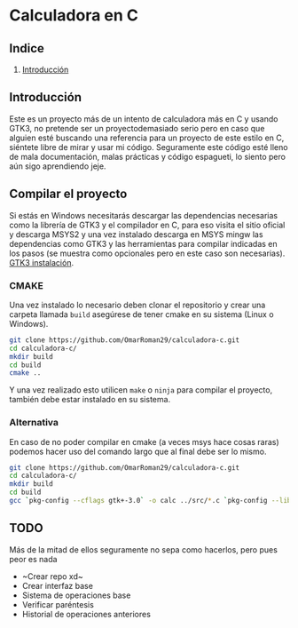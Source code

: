 # Calculadora en C

## Indice
1. [Introducción](#introducción)

## Introducción

Este es un proyecto más de un intento de calculadora más en C y usando GTK3, no
pretende ser un proyectodemasiado serio pero en caso que alguien esté buscando 
una referencia para un proyecto de este estilo en C, siéntete libre de mirar y
usar mi código. Seguramente este código esté lleno de mala documentación, malas 
prácticas y código espagueti, lo siento pero aún sigo aprendiendo jeje.

## Compilar el proyecto
Si estás en Windows necesitarás descargar las dependencias necesarias como la 
librería de GTK3 y el compilador en C, para eso visita el sitio oficial y descarga
MSYS2 y una vez instalado descarga en MSYS mingw las dependencias como GTK3 y las
herramientas para compilar indicadas en los pasos (se muestra como opcionales pero
en este caso son necesarias). [GTK3 instalación](https://www.gtk.org/docs/installations/windows/).

### CMAKE
Una vez instalado lo necesario deben clonar el repositorio y crear una carpeta llamada
`build` asegúrese de tener cmake en su sistema (Linux o Windows).

```bash
git clone https://github.com/OmarRoman29/calculadora-c.git
cd calculadora-c/
mkdir build
cd build
cmake ..
```

Y una vez realizado esto utilicen `make` o `ninja` para compilar el proyecto, también
debe estar instalado en su sistema.

### Alternativa
En caso de no poder compilar en cmake (a veces msys hace cosas raras) podemos hacer uso
del comando largo que al final debe ser lo mismo.

```bash
git clone https://github.com/OmarRoman29/calculadora-c.git
cd calculadora-c/
mkdir build
cd build
gcc `pkg-config --cflags gtk+-3.0` -o calc ../src/*.c `pkg-config --libs gtk+-3.0`
```

## TODO
Más de la mitad de ellos seguramente no sepa como hacerlos, pero pues peor es nada

- ~Crear repo xd~ 
- Crear interfaz base
- Sistema de operaciones base
- Verificar paréntesis
- Historial de operaciones anteriores
